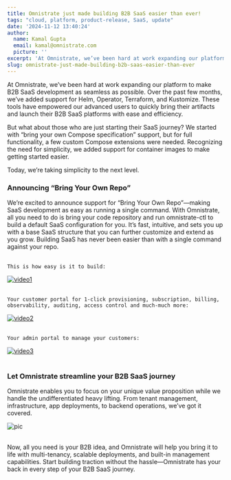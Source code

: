 ```yaml
---
title: Omnistrate just made building B2B SaaS easier than ever!
tags: "cloud, platform, product-release, SaaS, update" 
date: '2024-11-12 13:40:24'
author:
  name: Kamal Gupta
  email: kamal@omnistrate.com
  picture: ''
excerpt: 'At Omnistrate, we’ve been hard at work expanding our platform to make B2B SaaS development as seamless as possible.'
slug: omnistrate-just-made-building-b2b-saas-easier-than-ever
---
```


At Omnistrate, we’ve been hard at work expanding our platform to make B2B SaaS development as seamless as possible. Over the past few months, we’ve added support for Helm, Operator, Terraform, and Kustomize. These tools have empowered our advanced users to quickly bring their artifacts and launch their B2B SaaS platforms with ease and efficiency.

But what about those who are just starting their SaaS journey? We started with “bring your own Compose specification” support, but for full functionality, a few custom Compose extensions were needed. Recognizing the need for simplicity, we added support for container images to make getting started easier.

Today, we’re taking simplicity to the next level.


### Announcing “Bring Your Own Repo”


We’re excited to announce support for “Bring Your Own Repo”—making SaaS development as easy as running a single command. With Omnistrate, all you need to do is bring your code repository and run omnistrate-ctl to build a default SaaS configuration for you. It’s fast, intuitive, and sets you up with a base SaaS structure that you can further customize and extend as you grow. Building SaaS has never been easier than with a single command against your repo.
<br/>
<br/>

    This is how easy is it to build:
[![video1][2]][5]
<br/>
<br/>

    Your customer portal for 1-click provisioning, subscription, billing, observability, auditing, access control and much-much more: 
[![video2][3]][6]
<br/>
<br/>

    Your admin portal to manage your customers:
[![video3][4]][7]
<br/>
<br/>


### Let Omnistrate streamline your B2B SaaS journey


Omnistrate enables you to focus on your unique value proposition while we handle the undifferentiated heavy lifting. From tenant management, infrastructure, app deployments, to backend operations, we’ve got it covered. 
<br/>

![pic][1]

<br/>
Now, all you need is your B2B idea, and Omnistrate will help you bring it to life with multi-tenancy, scalable deployments, and built-in management capabilities. Start building traction without the hassle—Omnistrate has your back in every step of your B2B SaaS journey.

  [1]: https://drive.google.com/thumbnail?id=1KNprWEfHCKe7TnFqhuY2phIbhxyPAaxs&sz=w720
  [2]: http://i3.ytimg.com/vi/VQjpG-x8S4w/hqdefault.jpg
  [3]: http://i3.ytimg.com/vi/OutFqjYV0xY/hqdefault.jpg
  [4]: http://i3.ytimg.com/vi/Jh63M2jDW2U/hqdefault.jpg
  [5]: https://www.youtube.com/watch?v=VQjpG-x8S4w
  [6]: https://www.youtube.com/watch?v=OutFqjYV0xY
  [7]: https://www.youtube.com/watch?v=Jh63M2jDW2U



